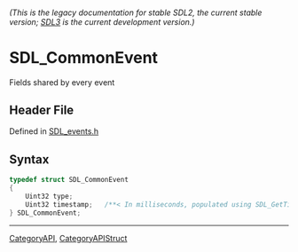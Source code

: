 ###### (This is the legacy documentation for stable SDL2, the current stable version; [SDL3](https://wiki.libsdl.org/SDL3/) is the current development version.)
# SDL_CommonEvent

Fields shared by every event

## Header File

Defined in [SDL_events.h](https://github.com/libsdl-org/SDL/blob/SDL2/include/SDL_events.h)

## Syntax

```c
typedef struct SDL_CommonEvent
{
    Uint32 type;
    Uint32 timestamp;   /**< In milliseconds, populated using SDL_GetTicks() */
} SDL_CommonEvent;
```

----
[CategoryAPI](CategoryAPI), [CategoryAPIStruct](CategoryAPIStruct)

